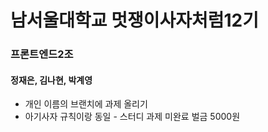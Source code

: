 # 남서울대학교 멋쟁이사자처럼12기

### 프론트엔드2조

#### 정재은, 김나현, 박계영

- 개인 이름의 브랜치에 과제 올리기
- 아기사자 규칙이랑 동일 - 스터디 과제 미완료 벌금 5000원
